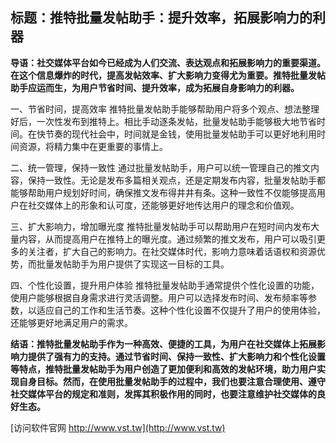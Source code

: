 ## **标题：推特批量发帖助手：提升效率，拓展影响力的利器**

**导语：社交媒体平台如今已经成为人们交流、表达观点和拓展影响力的重要渠道。在这个信息爆炸的时代，提高发帖效率、扩大影响力变得尤为重要。推特批量发帖助手应运而生，为用户节省时间、提升效率，成为拓展自身影响力的利器。**

一、节省时间，提高效率
推特批量发帖助手能够帮助用户将多个观点、想法整理好后，一次性发布到推特上。相比手动逐条发帖，批量发帖助手能够极大地节省时间。在快节奏的现代社会中，时间就是金钱，使用批量发帖助手可以更好地利用时间资源，将精力集中在更重要的事情上。

二、统一管理，保持一致性
通过批量发帖助手，用户可以统一管理自己的推文内容，保持一致性。无论是发布多篇相关观点，还是定期发布内容，批量发帖助手都能够帮助用户规划好时间，确保推文发布得井井有条。这种一致性不仅能够提高用户在社交媒体上的形象和认可度，还能够更好地传达用户的理念和价值观。

三、扩大影响力，增加曝光度
推特批量发帖助手可以帮助用户在短时间内发布大量内容，从而提高用户在推特上的曝光度。通过频繁的推文发布，用户可以吸引更多的关注者，扩大自己的影响力。在社交媒体时代，影响力意味着话语权和资源优势，而批量发帖助手为用户提供了实现这一目标的工具。

四、个性化设置，提升用户体验
推特批量发帖助手通常提供个性化设置的功能，使用户能够根据自身需求进行灵活调整。用户可以选择发布时间、发布频率等参数，以适应自己的工作和生活节奏。这种个性化设置不仅提升了用户的使用体验，还能够更好地满足用户的需求。

**结语：推特批量发帖助手作为一种高效、便捷的工具，为用户在社交媒体上拓展影响力提供了强有力的支持。通过节省时间、保持一致性、扩大影响力和个性化设置等特点，推特批量发帖助手为用户创造了更加便利和高效的发帖环境，助力用户实现自身目标。然而，在使用批量发帖助手的过程中，我们也要注意合理使用、遵守社交媒体平台的规定和准则，发挥其积极作用的同时，也要注意维护社交媒体的良好生态。**


[访问软件官网 http://www.vst.tw](http://www.vst.tw)
